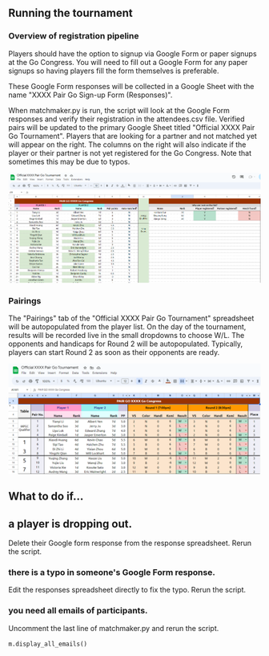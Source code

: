 ## Running the tournament

### Overview of registration pipeline

Players should have the option to signup via Google Form or paper signups at the Go Congress. You will need to fill out a Google Form for any paper signups so having players fill the form themselves is preferable.

These Google Form responses will be collected in a Google Sheet with the name "XXXX Pair Go Sign-up Form (Responses)".

When matchmaker.py is run, the script will look at the Google Form responses and verify their registration in the attendees.csv file. Verified pairs will be updated to the primary Google Sheet titled "Official XXXX Pair Go Tournament". Players that are looking for a partner and not matched yet will appear on the right. The columns on the right will also indicate if the player or their partner is not yet registered for the Go Congress. Note that sometimes this may be due to typos.

![image](images/running_player_list.png)

### Pairings

The "Pairings" tab of the "Official XXXX Pair Go Tournament" spreadsheet will be autopopulated from the player list. On the day of the tournament, results will be recorded live in the small dropdowns to choose W/L. The opponents and handicaps for Round 2 will be autopopulated. Typically, players can start Round 2 as soon as their opponents are ready.

![image](images/running_pairings.png)

## What to do if...

## a player is dropping out.
Delete their Google form response from the response spreadsheet. Rerun the script.

### there is a typo in someone's Google Form response.
Edit the responses spreadsheet directly to fix the typo. Rerun the script.

### you need all emails of participants.
Uncomment the last line of matchmaker.py and rerun the script.
```
m.display_all_emails()
```
